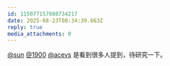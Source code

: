 ```yaml
---
id: 115077157988734217
date: 2025-08-23T08:34:39.663Z
reply: true
media_attachments: 0
---
```


[@sun](https://jiong.us/@sun) [@1900](https://social.1900.live/@1900) [@acevs](https://mastodon.social/@acevs) 是看到很多人提到，待研究一下。

